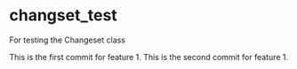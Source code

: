 # changset_test
For testing the Changeset class

This is the first commit for feature 1.
This is the second commit for feature 1.
